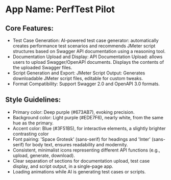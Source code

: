 # **App Name**: PerfTest Pilot

## Core Features:

- Test Case Generation: AI-powered test case generator: automatically creates performance test scenarios and recommends JMeter script structures based on Swagger API documentation using a reasoning tool.
- Documentation Upload and Display: API Documentation Upload: allows users to upload Swagger/OpenAPI documents. Displays the contents of the uploaded Swagger files.
- Script Generation and Export: JMeter Script Output: Generates downloadable JMeter script files, editable for custom tweaks.
- Format Compatibility: Support Swagger 2.0 and OpenAPI 3.0 formats.

## Style Guidelines:

- Primary color: Deep purple (#673AB7), evoking precision.
- Background color: Light purple (#EDE7F6), nearly white, from the same hue as the primary.
- Accent color: Blue (#3F51B5), for interactive elements, a slightly brighter contrasting color
- Font pairing: 'Space Grotesk' (sans-serif) for headings and 'Inter' (sans-serif) for body text, ensures readability and modernity.
- Consistent, minimalist icons representing different API functions (e.g., upload, generate, download).
- Clear separation of sections for documentation upload, test case display, and script output, in a single-page app.
- Loading animations while AI is generating test cases or scripts.